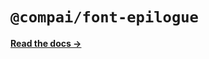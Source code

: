 # `@compai/font-epilogue`

[**Read the docs &rarr;**](https://components.ai/docs/typefaces/epilogue)
